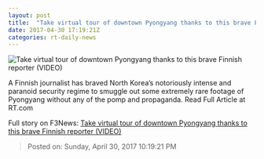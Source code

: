 ```yaml
---
layout: post
title:  "Take virtual tour of downtown Pyongyang thanks to this brave Finnish reporter (VIDEO)"
date: 2017-04-30 17:19:21Z
categories: rt-daily-news
---
```


![Take virtual tour of downtown Pyongyang thanks to this brave Finnish reporter (VIDEO)](https://cdn.rt.com/files/2017.04/article/59061815c46188c4568b45c5.jpg)

A Finnish journalist has braved North Korea’s notoriously intense and paranoid security regime to smuggle out some extremely rare footage of Pyongyang without any of the pomp and propaganda. Read Full Article at RT.com


Full story on F3News: [Take virtual tour of downtown Pyongyang thanks to this brave Finnish reporter (VIDEO)](http://www.f3nws.com/n/KGhejB)

> Posted on: Sunday, April 30, 2017 10:19:21 PM
